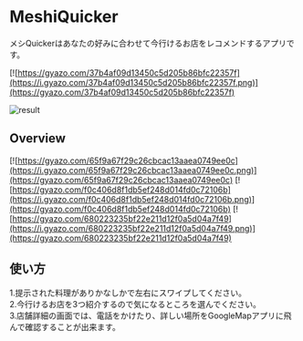 # MeshiQuicker

メシQuickerはあなたの好みに合わせて今行けるお店をレコメンドするアプリです。

[![https://gyazo.com/37b4af09d13450c5d205b86bfc22357f](https://i.gyazo.com/37b4af09d13450c5d205b86bfc22357f.png)](https://gyazo.com/37b4af09d13450c5d205b86bfc22357f)

![result](https://github.com/HideakiTouhara/MeshiQuicker/blob/media/demo.gif)



## Overview
[![https://gyazo.com/65f9a67f29c26cbcac13aaea0749ee0c](https://i.gyazo.com/65f9a67f29c26cbcac13aaea0749ee0c.png)](https://gyazo.com/65f9a67f29c26cbcac13aaea0749ee0c)
[![https://gyazo.com/f0c406d8f1db5ef248d014fd0c72106b](https://i.gyazo.com/f0c406d8f1db5ef248d014fd0c72106b.png)](https://gyazo.com/f0c406d8f1db5ef248d014fd0c72106b)
[![https://gyazo.com/680223235bf22e211d12f0a5d04a7f49](https://i.gyazo.com/680223235bf22e211d12f0a5d04a7f49.png)](https://gyazo.com/680223235bf22e211d12f0a5d04a7f49)


## 使い方
1.提示された料理がありかなしかで左右にスワイプしてください。<br>
2.今行けるお店を3つ紹介するので気になるところを選んでください。<br>
3.店舗詳細の画面では、電話をかけたり、詳しい場所をGoogleMapアプリに飛んで確認することが出来ます。<br>
